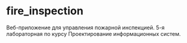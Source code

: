 # fire_inspection
Веб-приложение для управления пожарной инспекцией. 5-я лабораторная по курсу Проектирование информационных систем.
